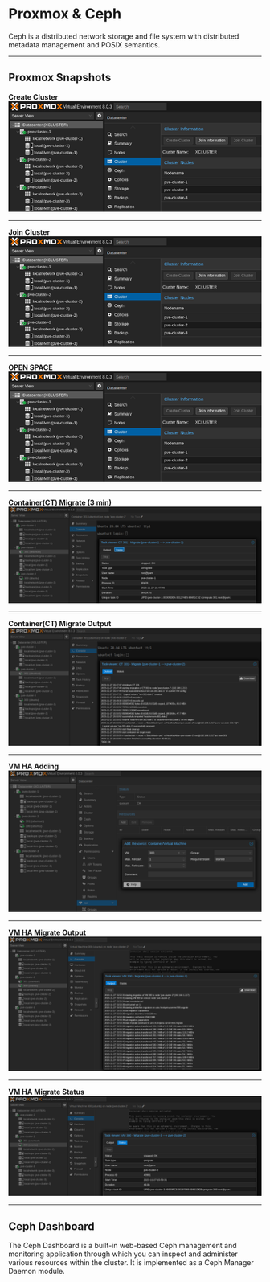 # Proxmox & Ceph
Ceph is a distributed network storage and file system with distributed metadata management and POSIX semantics.

---
## Proxmox Snapshots
<b>Create Cluster</b><br>
![java-code](https://raw.githubusercontent.com/silkwat/cheat-sheets/main/infra/ceph-01.png)<hr>
<b>Join Cluster</b><br>
![java-code](https://raw.githubusercontent.com/silkwat/cheat-sheets/main/infra/ceph-01.png)<hr>
<b>OPEN SPACE</b><br>
![java-code](https://raw.githubusercontent.com/silkwat/cheat-sheets/main/infra/ceph-01.png)<hr>
<b>Container(CT) Migrate (3 min)</b><br>
![java-code](https://raw.githubusercontent.com/silkwat/cheat-sheets/main/infra/ct-migrate-3MIN.png)<hr>
<b>Container(CT) Migrate Output</b><br>
![java-code](https://raw.githubusercontent.com/silkwat/cheat-sheets/main/infra/ct-migrate-output.png)<hr>
<b>VM HA Adding</b><br>
![java-code](https://raw.githubusercontent.com/silkwat/cheat-sheets/main/infra/vm-HA-add.png)<hr>
<b>VM HA Migrate Output</b><br>
![java-code](https://raw.githubusercontent.com/silkwat/cheat-sheets/main/infra/vm-migrate-output.png)<hr>
<b>VM HA Migrate Status</b><br>
![java-code](https://raw.githubusercontent.com/silkwat/cheat-sheets/main/infra/vm-migrate-status.png)<br>

---

## Ceph Dashboard

  The Ceph Dashboard is a built-in web-based Ceph management and monitoring application through which you can inspect and administer various resources within the cluster. It is implemented as a Ceph Manager Daemon module.